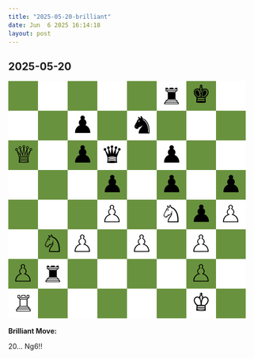 ```yaml
---
title: "2025-05-20-brilliant"
date: Jun  6 2025 16:14:18
layout: post
---
```


## 2025-05-20

![](/images/2025-05-20-brilliant.png)

**Brilliant Move:**

20... Ng6!!
